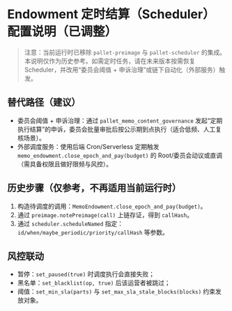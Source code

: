 # Endowment 定时结算（Scheduler）配置说明（已调整）

> 注意：当前运行时已移除 `pallet-preimage` 与 `pallet-scheduler` 的集成。本说明仅作为历史参考。如需定时任务，请在未来版本按需恢复 Scheduler，并改用“委员会阈值 + 申诉治理”或链下自动化（外部服务）触发。

## 替代路径（建议）
- 委员会阈值 + 申诉治理：通过 `pallet_memo_content_governance` 发起“定期执行结算”的申诉，委员会批量审批后按公示期到点执行（适合低频、人工复核场景）。
- 外部调度服务：使用后端 Cron/Serverless 定期触发 `memo_endowment.close_epoch_and_pay(budget)` 的 Root/委员会动议或直调（需具备权限且做好限频与风控）。

## 历史步骤（仅参考，不再适用当前运行时）
1. 构造待调度的调用：`MemoEndowment.close_epoch_and_pay(budget)`。
2. 通过 `preimage.notePreimage(call)` 上链存证，得到 `callHash`。
3. 通过 `scheduler.scheduleNamed` 指定：`id/when/maybe_periodic/priority/callHash` 等参数。

## 风控联动
- 暂停：`set_paused(true)` 时调度执行会直接失败；
- 黑名单：`set_blacklist(op, true)` 后该运营者被跳过；
- 阈值：`set_min_sla(parts)` 与 `set_max_sla_stale_blocks(blocks)` 约束发放对象。


